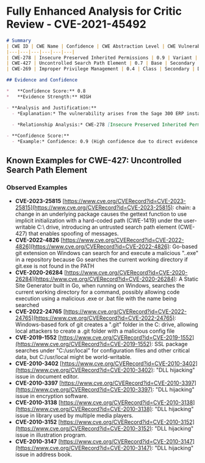 # Fully Enhanced Analysis for Critic Review - CVE-2021-45492

```markdown
# Summary
| CWE ID | CWE Name | Confidence | CWE Abstraction Level | CWE Vulnerability Mapping Label | CWE-Vulnerability Mapping Notes |
|---|---|---|---|---|---|
| CWE-278 | Insecure Preserved Inherited Permissions | 0.9 | Variant | Primary | Allowed |
| CWE-427 | Uncontrolled Search Path Element | 0.7 | Base | Secondary | Allowed |
| CWE-269 | Improper Privilege Management | 0.4 | Class | Secondary | Discouraged |

## Evidence and Confidence

*   **Confidence Score:** 0.8
*   **Evidence Strength:** HIGH

- **Analysis and Justification:**  
  - *Explanation:* The vulnerability arises from the Sage 300 ERP installer **failing to set explicit permissions** on the installation directory ("C:\Sage\Sage300\Runtime"). This results in the directory inheriting weak permissions from its parent, making it writable by unprivileged users. This aligns precisely with CWE-278 [Insecure Preserved Inherited Permissions], where a product inherits insecure permissions for an object without user awareness. The "CVE Reference Links Content Summary" confirms that the installer places the program files in a directory that inherits permissions allowing modification by any authenticated user. This is the root cause of the issue, making CWE-278 the primary weakness. CWE-427 [Uncontrolled Search Path Element] is a secondary weakness because the installer adds the weakly-permissioned directory to the system's PATH, enabling **DLL search-order hijacking**, as stated in the "Vulnerability Description." Although CWE-269 [Improper Privilege Management] could seem relevant due to the impact being privilege escalation, it is too broad and discouraged according to MITRE's mapping guidance.
  
  - *Relationship Analysis:* CWE-278 [Insecure Preserved Inherited Permissions] is a variant-level CWE, providing a specific description of the permission inheritance issue. It does not have direct relationships in the provided data. CWE-427 [Uncontrolled Search Path Element] is a base-level CWE and does not have any direct relationships in the provided data.

- **Confidence Score:**  
  - *Example:* Confidence: 0.9 (High confidence due to direct evidence from the vulnerability description and CVE reference materials)
```



## Known Examples for CWE-427: Uncontrolled Search Path Element
### Observed Examples
- **CVE-2023-25815** [https://www.cve.org/CVERecord?id=CVE-2023-25815](https://www.cve.org/CVERecord?id=CVE-2023-25815): chain: a change in an underlying package causes the gettext function to use implicit initialization with a hard-coded path (CWE-1419) under the user-writable C:\ drive, introducing an untrusted search path element (CWE-427) that enables spoofing of messages.
- **CVE-2022-4826** [https://www.cve.org/CVERecord?id=CVE-2022-4826](https://www.cve.org/CVERecord?id=CVE-2022-4826): Go-based git extension on Windows can search for and execute a malicious "..exe" in a repository because Go searches the current working directory if git.exe is not found in the PATH
- **CVE-2020-26284** [https://www.cve.org/CVERecord?id=CVE-2020-26284](https://www.cve.org/CVERecord?id=CVE-2020-26284): A Static Site Generator built in Go, when running on Windows, searches the current working directory for a command, possibly allowing code execution using a malicious .exe or .bat file with the name being searched
- **CVE-2022-24765** [https://www.cve.org/CVERecord?id=CVE-2022-24765](https://www.cve.org/CVERecord?id=CVE-2022-24765): Windows-based fork of git creates a ".git" folder in the C: drive, allowing local attackers to create a .git folder with a malicious config file
- **CVE-2019-1552** [https://www.cve.org/CVERecord?id=CVE-2019-1552](https://www.cve.org/CVERecord?id=CVE-2019-1552): SSL package searches under "C:/usr/local" for configuration files and other critical data, but C:/usr/local might be world-writable.
- **CVE-2010-3402** [https://www.cve.org/CVERecord?id=CVE-2010-3402](https://www.cve.org/CVERecord?id=CVE-2010-3402): "DLL hijacking" issue in document editor.
- **CVE-2010-3397** [https://www.cve.org/CVERecord?id=CVE-2010-3397](https://www.cve.org/CVERecord?id=CVE-2010-3397): "DLL hijacking" issue in encryption software.
- **CVE-2010-3138** [https://www.cve.org/CVERecord?id=CVE-2010-3138](https://www.cve.org/CVERecord?id=CVE-2010-3138): "DLL hijacking" issue in library used by multiple media players.
- **CVE-2010-3152** [https://www.cve.org/CVERecord?id=CVE-2010-3152](https://www.cve.org/CVERecord?id=CVE-2010-3152): "DLL hijacking" issue in illustration program.
- **CVE-2010-3147** [https://www.cve.org/CVERecord?id=CVE-2010-3147](https://www.cve.org/CVERecord?id=CVE-2010-3147): "DLL hijacking" issue in address book.
